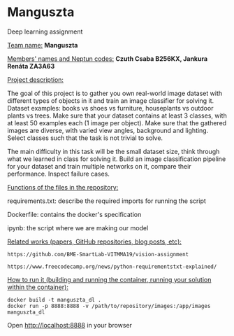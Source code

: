 # Manguszta
Deep learning assignment

<ins>Team name:</ins> **Manguszta** 

<ins>Members' names and Neptun codes:</ins> **Czuth Csaba B256KX, Jankura Renáta ZA3A63** 

<ins>Project description:  </ins>

The goal of this project is to gather you own real-world image dataset with different types of objects in it and train an image classifier for solving it. Dataset examples: books vs shoes vs furniture, houseplants vs outdoor plants vs trees. Make sure that your dataset contains at least 3 classes, with at least 50 examples each (1 image per object). Make sure that the gathered images are diverse, with varied view angles, background and lighting. Select classes such that the task is not trivial to solve.

The main difficulty in this task will be the small dataset size, think through what we learned in class for solving it. Build an image classification pipeline for your dataset and train multiple networks on it, compare their performance. Inspect failure cases.

<ins>Functions of the files in the repository:</ins>

requirements.txt: describe the required imports for running the script

Dockerfile: contains the docker's specification

ipynb: the script where we are making our model

<ins>Related works (papers, GitHub repositories, blog posts, etc):</ins>

    https://github.com/BME-SmartLab-VITMMA19/vision-assignment

    https://www.freecodecamp.org/news/python-requirementstxt-explained/

<ins>How to run it (building and running the container, running your solution within the container):</ins>

    docker build -t manguszta_dl .
    docker run -p 8888:8888 -v /path/to/repository/images:/app/images manguszta_dl

    
Open [http://localhost:8888](http://localhost:8888) in your browser